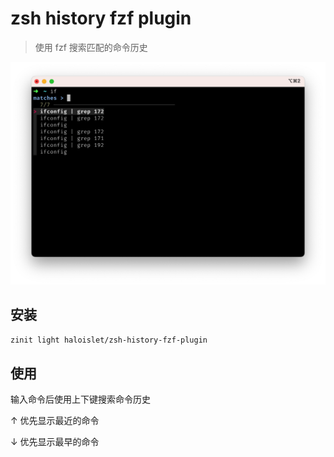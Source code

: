 # zsh history fzf plugin

> 使用 fzf 搜索匹配的命令历史

![预览](./preview.png)

## 安装

```bash
zinit light haloislet/zsh-history-fzf-plugin
```

## 使用

输入命令后使用上下键搜索命令历史

↑ 优先显示最近的命令

↓ 优先显示最早的命令
